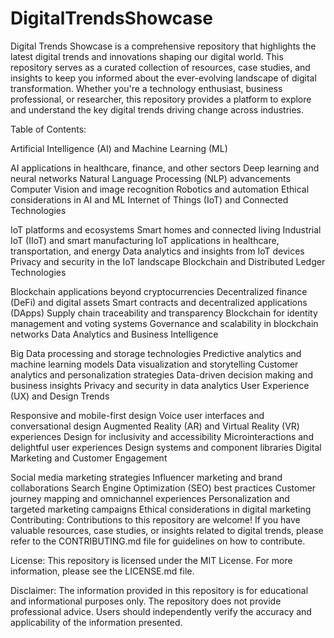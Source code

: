 # DigitalTrendsShowcase
Digital Trends Showcase is a comprehensive repository that highlights the latest digital trends and innovations shaping our digital world. This repository serves as a curated collection of resources, case studies, and insights to keep you informed about the ever-evolving landscape of digital transformation. 
Whether you're a technology enthusiast, business professional, or researcher, this repository provides a platform to explore and understand the key digital trends driving change across industries.

Table of Contents:

Artificial Intelligence (AI) and Machine Learning (ML)

AI applications in healthcare, finance, and other sectors
Deep learning and neural networks
Natural Language Processing (NLP) advancements
Computer Vision and image recognition
Robotics and automation
Ethical considerations in AI and ML
Internet of Things (IoT) and Connected Technologies

IoT platforms and ecosystems
Smart homes and connected living
Industrial IoT (IIoT) and smart manufacturing
IoT applications in healthcare, transportation, and energy
Data analytics and insights from IoT devices
Privacy and security in the IoT landscape
Blockchain and Distributed Ledger Technologies

Blockchain applications beyond cryptocurrencies
Decentralized finance (DeFi) and digital assets
Smart contracts and decentralized applications (DApps)
Supply chain traceability and transparency
Blockchain for identity management and voting systems
Governance and scalability in blockchain networks
Data Analytics and Business Intelligence

Big Data processing and storage technologies
Predictive analytics and machine learning models
Data visualization and storytelling
Customer analytics and personalization strategies
Data-driven decision making and business insights
Privacy and security in data analytics
User Experience (UX) and Design Trends

Responsive and mobile-first design
Voice user interfaces and conversational design
Augmented Reality (AR) and Virtual Reality (VR) experiences
Design for inclusivity and accessibility
Microinteractions and delightful user experiences
Design systems and component libraries
Digital Marketing and Customer Engagement

Social media marketing strategies
Influencer marketing and brand collaborations
Search Engine Optimization (SEO) best practices
Customer journey mapping and omnichannel experiences
Personalization and targeted marketing campaigns
Ethical considerations in digital marketing
Contributing:
Contributions to this repository are welcome! If you have valuable resources, case studies, or insights related to digital trends, please refer to the CONTRIBUTING.md file for guidelines on how to contribute.

License:
This repository is licensed under the MIT License. For more information, please see the LICENSE.md file.

Disclaimer:
The information provided in this repository is for educational and informational purposes only. The repository does not provide professional advice. Users should independently verify the accuracy and applicability of the information presented.
